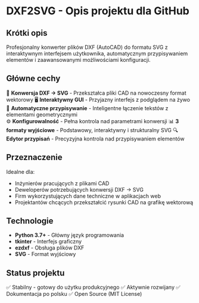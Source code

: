 # DXF2SVG - Opis projektu dla GitHub

## Krótki opis
Profesjonalny konwerter plików DXF (AutoCAD) do formatu SVG z interaktywnym interfejsem użytkownika, automatycznym przypisywaniem elementów i zaawansowanymi możliwościami konfiguracji.

## Główne cechy
🔧 **Konwersja DXF → SVG** - Przekształca pliki CAD na nowoczesny format wektorowy
🖥️ **Interaktywny GUI** - Przyjazny interfejs z podglądem na żywo
🤖 **Automatyczne przypisywanie** - Inteligentne łączenie tekstów z elementami geometrycznymi  
⚙️ **Konfigurowalność** - Pełna kontrola nad parametrami konwersji
📊 **3 formaty wyjściowe** - Podstawowy, interaktywny i strukturalny SVG
🔍 **Edytor przypisań** - Precyzyjna kontrola nad przypisywaniem elementów

## Przeznaczenie
Idealne dla:
- Inżynierów pracujących z plikami CAD
- Deweloperów potrzebujących konwersji DXF → SVG
- Firm wykorzystujących dane techniczne w aplikacjach web
- Projektantów chcących przekształcić rysunki CAD na grafikę wektorową

## Technologie
- **Python 3.7+** - Główny język programowania
- **tkinter** - Interfejs graficzny
- **ezdxf** - Obsługa plików DXF
- **SVG** - Format wyjściowy

## Status projektu
✅ Stabilny - gotowy do użytku produkcyjnego
✅ Aktywnie rozwijany
✅ Dokumentacja po polsku
✅ Open Source (MIT License)
